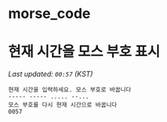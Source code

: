 # morse_code
# 현재 시간을 모스 부호 표시
<!-- MORSE_TIME_START -->
_Last updated: `00:57` (KST)_

```
현재 시간을 입력하세요. 모스 부호로 바꿉니다
----- ----- ..... --...
모스 부호를 다시 현재 시간으로 바꿉니다
0057
```
<!-- MORSE_TIME_END -->
